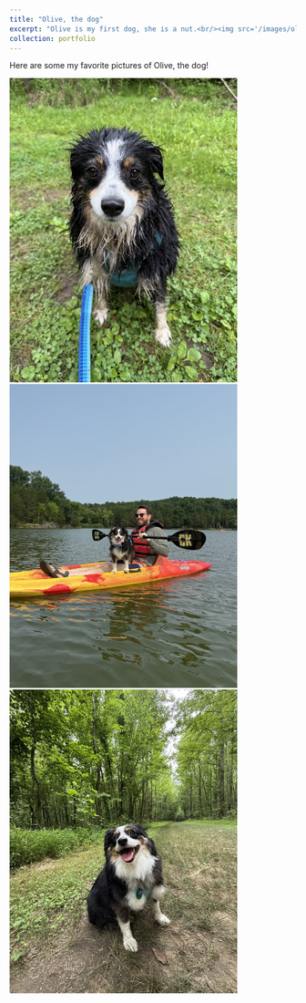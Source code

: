 ```yaml
---
title: "Olive, the dog"
excerpt: "Olive is my first dog, she is a nut.<br/><img src='/images/olive.jpg' width=200>"
collection: portfolio
---
```


Here are some my favorite pictures of Olive, the dog!

<img src="/images/IMG_0056.jpg" alt="drawing" width="400"/>
<img src="/images/IMG_0711.jpg" alt="drawing" width="400"/>
<img src="/images/IMG_0926.jpg" alt="drawing" width="400"/>

